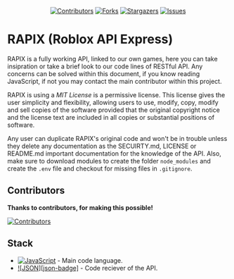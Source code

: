 <a name="readme-top"></a>

<div align="center">

[![Contributors][contributors-shield]][contributors-url]
[![Forks][forks-shield]][forks-url]
[![Stargazers][stars-shield]][stars-url]
[![Issues][issues-shield]][issues-url]

</div>

# RAPIX (Roblox API Express)

RAPIX is a fully working API, linked to our own games, here you can take insipration or take a brief look to our code lines of RESTful API. Any concerns can be solved within this document, if you know reading JavaScript, if not you may contact the main contributor within this project.

RAPIX is using a *MIT License* is a permissive license. This license gives the user simplicity and flexibility, allowing users to use, modify, copy, modify and sell copies of the software provided that the original copyright notice and the license text are included in all copies or substantial positions of software.

Any user can duplicate RAPIX's original code and won't be in trouble unless they delete any documentation as the SECUIRTY.md, LICENSE or README.md important documentation for the knowledge of the API. Also, make sure to download modules to create the folder `node_modules` and create the `.env` file and checkout for missing files in `.gitignore`.

## Contributors

**Thanks to contributors, for making this possible!**

[![Contributors](https://contrib.rocks/image?repo=Duaxir/RAPIX&max=500&columns=20)](https://github.com/Duaxir/RAPIX/graphs/contributors)

## Stack

- [![JavaScript][javascript-badge]][javascript-url] - Main code language.
- [![JSON][json-badge]][json-url] - Code reciever of the API.

[javascript-url]: https://www.javascript.com/
[json-url]: https://www.json.org/
[javascript-badge]: https://img.shields.io/badge/Javascript-fff?style=for-the-badge&logo=javascript&logoColor=white&color=yellow
[json-bade]: https://img.shields.io/badge/JSON-fff?style=for-the-badge&logo=json&logoColor=black&color=white
[contributors-shield]: https://img.shields.io/github/contributors/Duaxir/RAPIX.svg?style=for-the-badge
[contributors-url]: https://github.com/Duaxir/RAPIX/graphs/contributors
[forks-shield]: https://img.shields.io/github/forks/Duaxir/RAPIX.svg?style=for-the-badge
[forks-url]: https://github.com/Duaxir/RAPIX/network/members
[stars-shield]: https://img.shields.io/github/stars/Duaxir/RAPIX.svg?style=for-the-badge
[stars-url]: https://github.com/Duaxir/RAPIX/stargazers
[issues-shield]: https://img.shields.io/github/issues/Duaxir/RAPIX.svg?style=for-the-badge
[issues-url]: https://github.com/Duaxir/RAPIX/issues